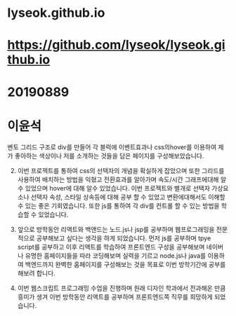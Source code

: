 # lyseok.github.io
# https://github.com/lyseok/lyseok.github.io
# 20190889
# 이윤석

벤토 그리드 구조로 div를 만들어 각 블럭에 이벤트효과나 css의hover를 이용하여 제가 좋아하는 색상이나 저를 소개하는 것들을 담은 페이지를 구성해보았습니다.

2. 이번 프로젝트를 통하여 css의 선택자의 개념을 확실하게 잡았으며 또한 그리드를 사용하여 배치하는 방법을 익혔고 전환효과를 알아가며 속도/시간 그래프에대해 알 수 있었으며 hover에 대해 알수 있었습니다. 이번 프로젝트와 별개로 선택자 가상요소나 선택자 속성, 스타일 상속등에 대해 공부 할 수 있었고 변환에대해서도 이해할 수 있는 좋은 기회였습니다. 또한 js를 통하여 각 div를 컨트롤 할 수 있는 방법을 학습할 수 있었습니다.

3. 앞으로 방학동안 리액트와 백앤드는 노드.js나 jsp를 공부하며 웹프로그래밍을 전문적으로 공부해보고 싶다는 생각을 하게 되었습니다. 먼저 js를 공부하며 tpye script를 공부하고 이후 리액트를 학습하여 프론트엔드 구성을 공부해보며 네이버나 유명한 홈페이지들을 따라 코딩해보며 실력을 기르고 node.js나 java를 이용하여 백엔드까지 완벽한 홈페이지를 구성해보는 것을 목표로 이번 방학기간에 공부를 해보려 합니다.

4. 이번 웹스크립트 프로그래밍 수업을 진행하며 원래 디자인 학과에서 전과해온 만큼 흥미가 생겨 이번 방학동안 리액트를 공부하며 프론트엔드쪽 직무를 희망하게 되었습니다.
